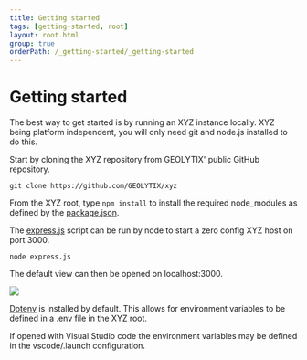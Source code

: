 ```yaml
---
title: Getting started
tags: [getting-started, root]
layout: root.html
group: true
orderPath: /_getting-started/_getting-started
---
```


# Getting started

The best way to get started is by running an XYZ instance locally. XYZ being platform independent, you will only need git and node.js installed to do this.

Start by cloning the XYZ repository from GEOLYTIX' public GitHub repository.

```
git clone https://github.com/GEOLYTIX/xyz
```

From the XYZ root, type `npm install` to install the required node_modules as defined by the [package.json](https://github.com/GEOLYTIX/xyz/blob/master/package.json).

The [express.js](https://github.com/GEOLYTIX/xyz/blob/master/express.js) script can be run by node to start a zero config XYZ host on port 3000.

```
node express.js
```

The default view can then be opened on localhost:3000.

![](https://res.cloudinary.com/geolytix-xyz/image/upload/v1589814155/documentation/node_express.png)

[Dotenv](https://www.npmjs.com/package/dotenv) is installed by default. This allows for environment variables to be defined in a .env file in the XYZ root.

If opened with Visual Studio code the environment variables may be defined in the vscode/.launch configuration.